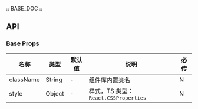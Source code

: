 :: BASE_DOC ::

## API
### Base Props

名称 | 类型 | 默认值 | 说明 | 必传
-- | -- | -- | -- | --
className | String | - | 组件库内置类名 | N
style | Object | - | 样式，TS 类型：`React.CSSProperties` | N

